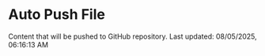 # Auto Push File

Content that will be pushed to GitHub repository.
Last updated: 08/05/2025, 06:16:13 AM